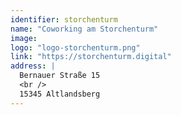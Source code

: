 ```yaml
---
identifier: storchenturm
name: "Coworking am Storchenturm"
image:
logo: "logo-storchenturm.png"
link: "https://storchenturm.digital"
address: |
  Bernauer Straße 15
  <br />
  15345 Altlandsberg
---
```

